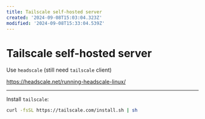 ```yaml
---
title: Tailscale self-hosted server
created: '2024-09-08T15:03:04.323Z'
modified: '2024-09-08T15:33:04.539Z'
---
```


# Tailscale self-hosted server

Use `headscale` (still need `tailscale` client)

https://headscale.net/running-headscale-linux/

---

Install `tailscale`:

```bash
curl -fsSL https://tailscale.com/install.sh | sh

```
